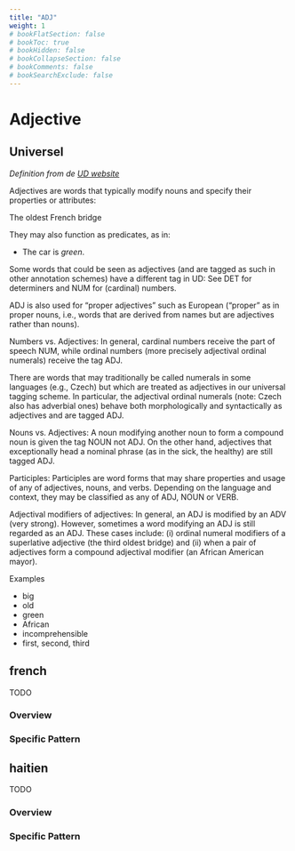 ```yaml
---
title: "ADJ"
weight: 1
# bookFlatSection: false
# bookToc: true
# bookHidden: false
# bookCollapseSection: false
# bookComments: false
# bookSearchExclude: false
---
```

# Adjective

## Universel 

*Definition from de [UD website](https://universaldependencies.org/u/pos/ADJ.html)*

Adjectives are words that typically modify nouns and specify their properties or attributes:

The oldest French bridge

They may also function as predicates, as in:

- The car is *green*.

Some words that could be seen as adjectives (and are tagged as such in other annotation schemes) have a different tag in UD: See DET for determiners and NUM for (cardinal) numbers.

ADJ is also used for “proper adjectives” such as European (“proper” as in proper nouns, i.e., words that are derived from names but are adjectives rather than nouns).

Numbers vs. Adjectives: In general, cardinal numbers receive the part of speech NUM, while ordinal numbers (more precisely adjectival ordinal numerals) receive the tag ADJ.

There are words that may traditionally be called numerals in some languages (e.g., Czech) but which are treated as adjectives in our universal tagging scheme. In particular, the adjectival ordinal numerals (note: Czech also has adverbial ones) behave both morphologically and syntactically as adjectives and are tagged ADJ.

Nouns vs. Adjectives: A noun modifying another noun to form a compound noun is given the tag NOUN not ADJ. On the other hand, adjectives that exceptionally head a nominal phrase (as in the sick, the healthy) are still tagged ADJ.

Participles: Participles are word forms that may share properties and usage of any of adjectives, nouns, and verbs. Depending on the language and context, they may be classified as any of ADJ, NOUN or VERB.

Adjectival modifiers of adjectives: In general, an ADJ is modified by an ADV (very strong). However, sometimes a word modifying an ADJ is still regarded as an ADJ. These cases include: (i) ordinal numeral modifiers of a superlative adjective (the third oldest bridge) and (ii) when a pair of adjectives form a compound adjectival modifier (an African American mayor).

Examples
- big
- old
- green
- African
- incomprehensible
- first, second, third



## french

TODO
### Overview

### Specific Pattern




## haitien

TODO
### Overview

### Specific Pattern


